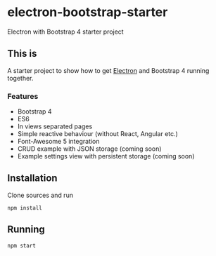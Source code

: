 # electron-bootstrap-starter
Electron with Bootstrap 4 starter project

## This is

A starter project to show how to get [Electron](https://electronjs.org/) and Bootstrap 4 
running together. 

### Features
- Bootstrap 4
- ES6
- In views separated pages
- Simple reactive behaviour (without React, Angular etc.)
- Font-Awesome 5 integration
- CRUD example with JSON storage (coming soon)
- Example settings view with persistent storage (coming soon)

## Installation

Clone sources and run

```npm install```

## Running

```npm start```
